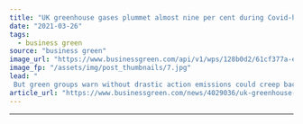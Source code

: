 ```yaml
---
title: "UK greenhouse gases plummet almost nine per cent during Covid-hit 2020"
date: "2021-03-26"
tags: 
  - business green
source: "business green"
image_url: "https://www.businessgreen.com/api/v1/wps/128b0d2/61cf377a-ef3b-455c-b2c5-aef4acf9bad8/2/iStock-1249619073-M20-Motorway-in-Kent-covid-lockdown-185x114.jpg"
image_fp: "/assets/img/post_thumbnails/7.jpg"
lead: "
 But green groups warn without drastic action emissions could creep back up again this year after freak 2020 ..."
article_url: "https://www.businessgreen.com/news/4029036/uk-greenhouse-gases-plummet-cent-covid-hit-2020"
---
```


---
